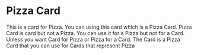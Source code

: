 # Pizza Card

This is a card for Pizza. You can using this card which is a Pizza Card. Pizza Card is card but not a Pizza. You can use it for a Pizza but not for a Card. Unless you want Card for Pizza or Pizza for a Card. The Card is a Pizza Card that you can use for Cards that represent Pizza
